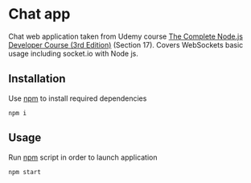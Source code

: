 # Chat app

Chat web application taken from Udemy course [The Complete Node.js Developer Course (3rd Edition)](https://www.udemy.com/course/the-complete-nodejs-developer-course-2/) (Section 17). Covers WebSockets basic usage including socket.io with Node js.

## Installation

Use [npm][id] to install required dependencies
```
npm i
```

## Usage

Run [npm][id] script in order to launch application
```
npm start
```

[id]: https://nodejs.org/en/
